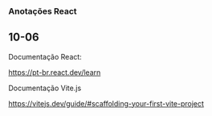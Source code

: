 ### Anotações React

## 10-06

Documentação React:

https://pt-br.react.dev/learn


Documentação Vite.js

https://vitejs.dev/guide/#scaffolding-your-first-vite-project

